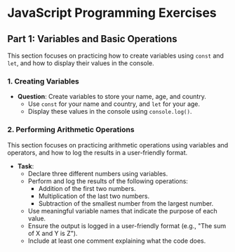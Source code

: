 # JavaScript Programming Exercises

## Part 1: Variables and Basic Operations

This section focuses on practicing how to create variables using `const` and `let`, and how to display their values in the console.

### 1. Creating Variables
- **Question**: Create variables to store your name, age, and country.
  - Use `const` for your name and country, and `let` for your age.
  - Display these values in the console using `console.log()`.

### 2. Performing Arithmetic Operations

This section focuses on practicing arithmetic operations using variables and operators, and how to log the results in a user-friendly format.

- **Task**:
  - Declare three different numbers using variables.
  - Perform and log the results of the following operations:
    - Addition of the first two numbers.
    - Multiplication of the last two numbers.
    - Subtraction of the smallest number from the largest number.
  - Use meaningful variable names that indicate the purpose of each value.
  - Ensure the output is logged in a user-friendly format (e.g., "The sum of X and Y is Z").
  - Include at least one comment explaining what the code does.
